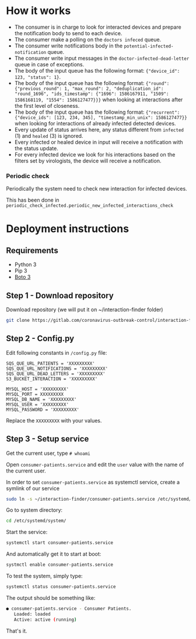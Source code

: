 # How it works

- The consumer is in charge to look for interacted devices and prepare the notification body to send to each device.
- The consumer make a polling on the `doctors infeced` queue.
- The consumer write notifications body in the `potential-infected-notification` queue.
- The consumer write input messages in the `doctor-infected-dead-letter` queue in case of exceptions.
- The body of the input queue has the following format: `{"device_id": 123, "status": 1}`.
- The body of the input queue has the following format: `{"round": {"previous_round": 1, "max_round": 2, "deduplication_id": "round_1696", "ids_timestamp": {"1696": 1586167911, "1509": 1586168119, "1554": 1586127477}}}` when looking at interactions after the first level of closeness.
- The body of the input queue has the following format: `{"recurrent": {"device_ids": [123, 234, 345], "timestamp_min_unix": 1586127477}}` when looking for interactions of already infected detected devices.
- Every update of status arrives here, any status different from `infected` (1) and `healed` (3) is ignored.
- Every infected or healed device in input will receive a notification with the status update.
- For every infected device we look for his interactions based on the filters set by virologists, the device will receive a notification.

### Periodic check

Periodically the system need to check new interaction for infected devices. 

This has been done in `periodic_check_infected.periodic_new_infected_interactions_check`

# Deployment instructions

## Requirements

- Python 3
- Pip 3
- [Boto 3](https://boto3.amazonaws.com/v1/documentation/api/latest/index.html)

## Step 1 - Download repository
Download repository (we will put it on ~/interaction-finder folder)
```bash
git clone https://gitlab.com/coronavirus-outbreak-control/interaction-finder ~/interaction-finder
```

## Step 2 - Config.py
Edit following constants in `/config.py` file:
```
SQS_QUE_URL_PATIENTS = 'XXXXXXXXX'
SQS_QUE_URL_NOTIFICATIONS = 'XXXXXXXXX'
SQS_QUE_URL_DEAD_LETTERS = 'XXXXXXXXX'
S3_BUCKET_INTERACTION = 'XXXXXXXXX'

MYSQL_HOST = 'XXXXXXXXX'
MYSQL_PORT = XXXXXXXXX
MYSQL_DB_NAME = 'XXXXXXXXX'
MYSQL_USER = 'XXXXXXXXX'
MYSQL_PASSWORD = 'XXXXXXXXX'
```
Replace the `XXXXXXXXX` with your values.

## Step 3 - Setup service
Get the current user, type `# whoami`

Open `consumer-patients.service` and edit the `user` value with the name of the current user.

In order to set `consumer-patients.service` as systemctl service, create a symlink of our service
```bash
sudo ln -s ~/interaction-finder/consumer-patients.service /etc/systemd/system/consumer-patients.service
```
Go to system directory:
```bash
cd /etc/systemd/system/
```
Start the service:
```bash
systemctl start consumer-patients.service
```
And automatically get it to start at boot:
```bash
systmctl enable consumer-patients.service
```
To test the system, simply type:
```bash
systemctl status consumer-patients.service
```
The output should be something like:
```bash
● consumer-patients.service - Consumer Patients.
   Loaded: loaded
   Active: active (running)
```
That's it.

